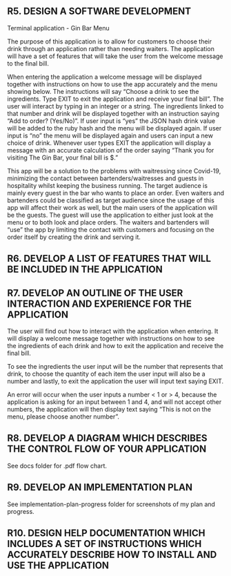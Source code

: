 ## R5. DESIGN A SOFTWARE DEVELOPMENT 
Terminal application - Gin Bar Menu

The purpose of this application is to allow for customers to choose their drink through an application rather than needing waiters. The application will have a set of features that will take the user from the welcome message to the final bill. 

When entering the application a welcome message will be displayed together with instructions on how to use the app accurately and the menu showing below. 
The instructions will say “Choose a drink to see the ingredients. Type EXIT to exit the application and receive your final bill”. The user will interact by typing in an integer or a string.
The ingredients linked to that number and drink will be displayed together with an instruction saying “Add to order? (Yes/No)”. 
If user input is “yes” the JSON hash drink value will be added to the ruby hash and the menu will be displayed again. 
If user input is “no” the menu will be displayed again and users can input a new choice of drink.
Whenever user types EXIT the application will display a message with an accurate calculation of the order saying “Thank you for visiting The Gin Bar, your final bill is $.”

This app will be a solution to the problems with waitressing since Covid-19, minimizing the contact between bartenders/waitresses and guests in hospitality whilst keeping the business running. The target audience is mainly every guest in the bar who wants to place an order. Even waiters and bartenders could be classified as target audience since the usage of this app will affect their work as well, but the main users of the application will be the guests. The guest will use the application to either just look at the menu or to both look and place orders. The waiters and bartenders will “use” the app by limiting the contact with customers and focusing on the order itself by creating the drink and serving it. 

## R6. DEVELOP A LIST OF FEATURES THAT WILL BE INCLUDED IN THE APPLICATION

## R7. DEVELOP AN OUTLINE OF THE USER INTERACTION AND EXPERIENCE FOR THE APPLICATION

The user will find out how to interact with the application when entering. It will display a welcome message together with instructions on how to see the ingredients of each drink and how to exit the application and receive the final bill.

To see the ingredients the user input will be the number that represents that drink, to choose the quantity of each item the user input will also be a number and lastly, to exit the application the user will input text saying EXIT.

An error will occur when the user inputs a number < 1 or > 4, because the application is asking for an input between 1 and 4, and will not accept other numbers, the application will then display text saying “This is not on the menu, please choose another number”.

## R8. DEVELOP A DIAGRAM WHICH DESCRIBES THE CONTROL FLOW OF YOUR APPLICATION

See docs folder for .pdf flow chart.

## R9. DEVELOP AN IMPLEMENTATION PLAN

See implementation-plan-progress folder for screenshots of my plan and progress.

## R10. DESIGN HELP DOCUMENTATION WHICH INCLUDES A SET OF INSTRUCTIONS WHICH ACCURATELY DESCRIBE HOW TO INSTALL AND USE THE APPLICATION


